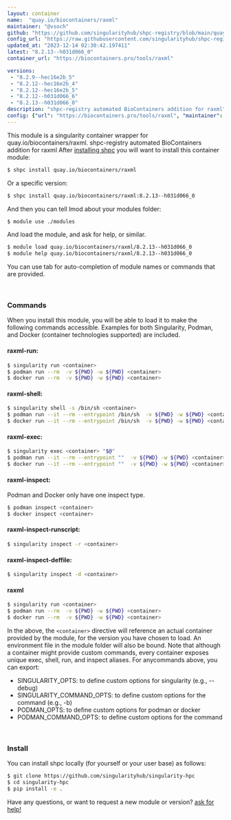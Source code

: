 ```yaml
---
layout: container
name:  "quay.io/biocontainers/raxml"
maintainer: "@vsoch"
github: "https://github.com/singularityhub/shpc-registry/blob/main/quay.io/biocontainers/raxml/container.yaml"
config_url: "https://raw.githubusercontent.com/singularityhub/shpc-registry/main/quay.io/biocontainers/raxml/container.yaml"
updated_at: "2023-12-14 02:30:42.197411"
latest: "8.2.13--h031d066_0"
container_url: "https://biocontainers.pro/tools/raxml"

versions:
 - "8.2.9--hec16e2b_5"
 - "8.2.12--hec16e2b_4"
 - "8.2.12--hec16e2b_5"
 - "8.2.12--h031d066_6"
 - "8.2.13--h031d066_0"
description: "shpc-registry automated BioContainers addition for raxml"
config: {"url": "https://biocontainers.pro/tools/raxml", "maintainer": "@vsoch", "description": "shpc-registry automated BioContainers addition for raxml", "latest": {"8.2.13--h031d066_0": "sha256:ae1ae1335c6bb25c2715fc280e0ba08822ac5f208c59fbd5e07b546135e905d8"}, "tags": {"8.2.9--hec16e2b_5": "sha256:f563217a34a3ae2f4766aa4650851ea91ac0178a906a66dc31223ed7f055518c", "8.2.12--hec16e2b_4": "sha256:30407bd43203e64dfc0f4bd15778b11f75f53101caaa369042c66c457f9bb8a6", "8.2.12--hec16e2b_5": "sha256:bedffbd2dd608c568ad1acbc1a9b2553c5b7c996ccf640fa164237cbdfe34698", "8.2.12--h031d066_6": "sha256:3489e0f63ec040e5ceb1a78f5137eb4c200d015bac5ff3c677d23b031a89f81a", "8.2.13--h031d066_0": "sha256:ae1ae1335c6bb25c2715fc280e0ba08822ac5f208c59fbd5e07b546135e905d8"}, "docker": "quay.io/biocontainers/raxml"}
---
```


This module is a singularity container wrapper for quay.io/biocontainers/raxml.
shpc-registry automated BioContainers addition for raxml
After [installing shpc](#install) you will want to install this container module:


```bash
$ shpc install quay.io/biocontainers/raxml
```

Or a specific version:

```bash
$ shpc install quay.io/biocontainers/raxml:8.2.13--h031d066_0
```

And then you can tell lmod about your modules folder:

```bash
$ module use ./modules
```

And load the module, and ask for help, or similar.

```bash
$ module load quay.io/biocontainers/raxml/8.2.13--h031d066_0
$ module help quay.io/biocontainers/raxml/8.2.13--h031d066_0
```

You can use tab for auto-completion of module names or commands that are provided.

<br>

### Commands

When you install this module, you will be able to load it to make the following commands accessible.
Examples for both Singularity, Podman, and Docker (container technologies supported) are included.

#### raxml-run:

```bash
$ singularity run <container>
$ podman run --rm  -v ${PWD} -w ${PWD} <container>
$ docker run --rm  -v ${PWD} -w ${PWD} <container>
```

#### raxml-shell:

```bash
$ singularity shell -s /bin/sh <container>
$ podman run --it --rm --entrypoint /bin/sh  -v ${PWD} -w ${PWD} <container>
$ docker run --it --rm --entrypoint /bin/sh  -v ${PWD} -w ${PWD} <container>
```

#### raxml-exec:

```bash
$ singularity exec <container> "$@"
$ podman run --it --rm --entrypoint ""  -v ${PWD} -w ${PWD} <container> "$@"
$ docker run --it --rm --entrypoint ""  -v ${PWD} -w ${PWD} <container> "$@"
```

#### raxml-inspect:

Podman and Docker only have one inspect type.

```bash
$ podman inspect <container>
$ docker inspect <container>
```

#### raxml-inspect-runscript:

```bash
$ singularity inspect -r <container>
```

#### raxml-inspect-deffile:

```bash
$ singularity inspect -d <container>
```



#### raxml

```bash
$ singularity run <container>
$ podman run --rm  -v ${PWD} -w ${PWD} <container>
$ docker run --rm  -v ${PWD} -w ${PWD} <container>
```


In the above, the `<container>` directive will reference an actual container provided
by the module, for the version you have chosen to load. An environment file in the
module folder will also be bound. Note that although a container
might provide custom commands, every container exposes unique exec, shell, run, and
inspect aliases. For anycommands above, you can export:

 - SINGULARITY_OPTS: to define custom options for singularity (e.g., --debug)
 - SINGULARITY_COMMAND_OPTS: to define custom options for the command (e.g., -b)
 - PODMAN_OPTS: to define custom options for podman or docker
 - PODMAN_COMMAND_OPTS: to define custom options for the command

<br>

### Install

You can install shpc locally (for yourself or your user base) as follows:

```bash
$ git clone https://github.com/singularityhub/singularity-hpc
$ cd singularity-hpc
$ pip install -e .
```

Have any questions, or want to request a new module or version? [ask for help!](https://github.com/singularityhub/singularity-hpc/issues)